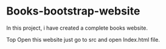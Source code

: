 # Books-bootstrap-website
In this project, i have created a complete books website.

Top Open this website just go to src and open Index.html file.
